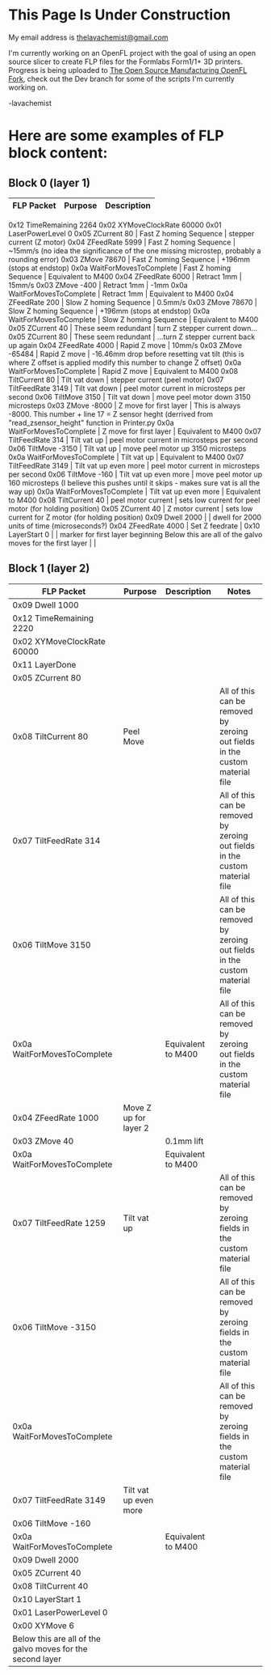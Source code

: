 # This Page Is Under Construction

My email address is [thelavachemist@gmail.com](mailto:thelavachemist@gmail.com)

I'm currently working on an OpenFL project with the goal of using an open source slicer to create FLP files for the Formlabs Form1/1+ 3D printers. Progress is being uploaded to [The Open Source Manufacturing OpenFL Fork](https://github.com/opensourcemanufacturing/OpenFL), check out the Dev branch for some of the scripts I'm currently working on.

-lavachemist

# Here are some examples of FLP block content:

## Block 0 (layer 1)

FLP Packet  | Purpose | Description
-------------------- | -------------------- |----------------------
0x12 TimeRemaining 2264
0x02 XYMoveClockRate 60000
0x01 LaserPowerLevel 0
0x05 ZCurrent 80 | Fast Z homing Sequence | stepper current (Z motor)
0x04 ZFeedRate 5999 | Fast Z homing Sequence | ~15mm/s (no idea the significance of the one missing microstep, probably a rounding error)
0x03 ZMove 78670 | Fast Z homing Sequence | +196mm (stops at endstop)
0x0a WaitForMovesToComplete  | Fast Z homing Sequence | Equivalent to M400
0x04 ZFeedRate 6000 | Retract 1mm | 15mm/s
0x03 ZMove -400 | Retract 1mm | -1mm
0x0a WaitForMovesToComplete  | Retract 1mm | Equivalent to M400
0x04 ZFeedRate 200 | Slow Z homing Sequence | 0.5mm/s
0x03 ZMove 78670 | Slow Z homing Sequence | +196mm (stops at endstop)
0x0a WaitForMovesToComplete  | Slow Z homing Sequence | Equivalent to M400
0x05 ZCurrent 40 | These seem redundant | turn Z stepper current down…
0x05 ZCurrent 80 | These seem redundant | …turn Z stepper current back up again
0x04 ZFeedRate 4000 | Rapid Z move | 10mm/s 
0x03 ZMove -65484 | Rapid Z move | -16.46mm drop before resetting vat tilt (this is where Z offset is applied modify this number to change Z offset)
0x0a WaitForMovesToComplete  | Rapid Z move | Equivalent to M400
0x08 TiltCurrent 80 | Tilt vat down | stepper current (peel motor)
0x07 TiltFeedRate 3149 | Tilt vat down | peel motor current in microsteps per second
0x06 TiltMove 3150 | Tilt vat down | move peel motor down 3150 microsteps
0x03 ZMove -8000 | Z move for first layer | This is always -8000. This number + line 17 = Z sensor heght (derrived from "read_zsensor_height" function in Printer.py
0x0a WaitForMovesToComplete  | Z move for first layer | Equivalent to M400
0x07 TiltFeedRate 314 | Tilt vat up | peel motor current in microsteps per second
0x06 TiltMove -3150 | Tilt vat up | move peel motor up 3150 microsteps
0x0a WaitForMovesToComplete  | Tilt vat up | Equivalent to M400
0x07 TiltFeedRate 3149 | Tilt vat up even more | peel motor current in microsteps per second
0x06 TiltMove -160 | Tilt vat up even more | move peel motor up 160 microsteps (I believe this pushes until it skips - makes sure vat is all the way up)
0x0a WaitForMovesToComplete  | Tilt vat up even more | Equivalent to M400
0x08 TiltCurrent 40 | peel motor current | sets low current for peel motor (for holding position)
0x05 ZCurrent 40 | Z motor current | sets low current for Z motor (for holding position)
0x09 Dwell 2000 |  | dwell for 2000 units of time (microseconds?)
0x04 ZFeedRate 4000 | Set Z feedrate | 
0x10 LayerStart 0 |  | marker for first layer beginning
Below this are all of the galvo moves for the first layer |  | 

## Block 1 (layer 2)

FLP Packet  | Purpose | Description | Notes
---------------------------- | -------------------------------- | ------------------------------------- | ------------------------------------------------------------------------------------------
0x09 Dwell 1000 |  |  | 
0x12 TimeRemaining 2220 |  |  | 
0x02 XYMoveClockRate 60000 |  |  | 
0x11 LayerDone  |  |  | 
0x05 ZCurrent 80 |  |  | 
0x08 TiltCurrent 80 | Peel Move |  | All of this can be removed by zeroing out fields in the custom material file
0x07 TiltFeedRate 314 |  |  | All of this can be removed by zeroing out fields in the custom material file
0x06 TiltMove 3150 |  |  | All of this can be removed by zeroing out fields in the custom material file
0x0a WaitForMovesToComplete  |  | Equivalent to M400 | All of this can be removed by zeroing out fields in the custom material file
0x04 ZFeedRate 1000 | Move Z up for layer 2 |  | 
0x03 ZMove 40 |  | 0.1mm lift | 
0x0a WaitForMovesToComplete  |  | Equivalent to M400 | 
0x07 TiltFeedRate 1259 | Tilt vat up |  | All of this can be removed by zeroing fields in the custom material file
0x06 TiltMove -3150 |  |  | All of this can be removed by zeroing fields in the custom material file
0x0a WaitForMovesToComplete  |  |  | All of this can be removed by zeroing fields in the custom material file
0x07 TiltFeedRate 3149 | Tilt vat up even more |  | 
0x06 TiltMove -160 |  |  | 
0x0a WaitForMovesToComplete  |  | Equivalent to M400 | 
0x09 Dwell 2000 |  |  | 
0x05 ZCurrent 40 |  |  | 
0x08 TiltCurrent 40 |  |  | 
0x10 LayerStart 1 |  |  | 
0x01 LaserPowerLevel 0 |  |  | 
0x00 XYMove 6 |  |  | 
Below this are all of the galvo moves for the second layer |  |  | 

